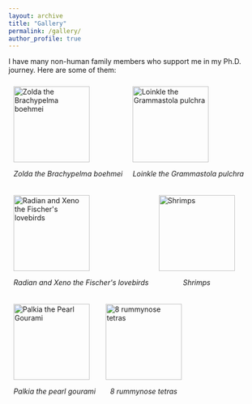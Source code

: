 ```yaml
---
layout: archive
title: "Gallery"
permalink: /gallery/
author_profile: true
---
```


I have many non-human family members who support me in my Ph.D. journey. Here are some of them:

<div style="display: flex; flex-wrap: wrap;">
  <div style="margin: 10px;">
    <img src="https://frikinzi.github.io/files/zolda.png" alt="Zolda the Brachypelma boehmei" width="150">
    <p align="center"><em>Zolda the Brachypelma boehmei</em></p>
  </div>
  <div style="margin: 10px;">
    <img src="https://frikinzi.github.io/files/loinkle.png" alt="Loinkle the Grammastola pulchra" width="150">
    <p align="center"><em>Loinkle the Grammastola pulchra</em></p>
  </div>
  <div style="margin: 10px;">
    <img src="https://frikinzi.github.io/files/birbs.png" alt="Radian and Xeno the Fischer's lovebirds" width="150">
    <p align="center"><em>Radian and Xeno the Fischer's lovebirds</em></p>
  </div>
  <div style="margin: 10px;">
    <img src="https://frikinzi.github.io/files/shrimp.png" alt="Shrimps" width="150">
    <p align="center"><em>Shrimps</em></p>
  </div>
  <div style="margin: 10px;">
    <img src="https://frikinzi.github.io/files/palkia.png" alt="Palkia the Pearl Gourami" width="150">
    <p align="center"><em>Palkia the pearl gourami</em></p>
  </div>
  <div style="margin: 10px;">
    <img src="https://frikinzi.github.io/files/tetras.png" alt="8 rummynose tetras" width="150">
    <p align="center"><em>8 rummynose tetras</em></p>
  </div>
</div>